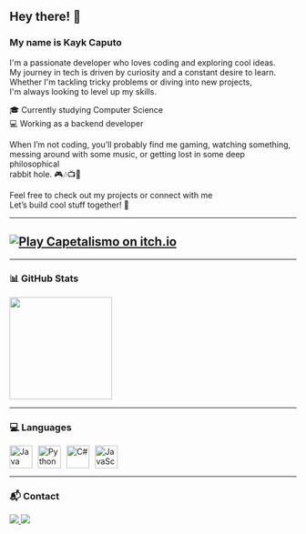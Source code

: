 ## Hey there! 👋

### My name is Kayk Caputo
I'm a passionate developer who loves coding and exploring cool ideas.  
My journey in tech is driven by curiosity and a constant desire to learn.  
Whether I'm tackling tricky problems or diving into new projects,\
I'm always looking to level up my skills.

🎓 Currently studying Computer Science  
💻 Working as a backend developer  

When I’m not coding, you’ll probably find me gaming, watching something,\
messing around with some music, or getting lost in some deep philosophical\
rabbit hole. 🎮🎶📺🧠

Feel free to check out my projects or connect with me\
Let’s build cool stuff together! 🤝

---

## [![Play Capetalismo on itch.io](https://img.shields.io/badge/Play%20Capetalismo-on%20itch.io-ff5f6d?logo=itch.io&style=for-the-badge)](https://xx-caputokayk-xx.itch.io/capetalismo)

---

### 📊 GitHub Stats

<div>
  <img loading="lazy" height="180em" src="https://github-readme-stats.vercel.app/api/top-langs/?username=KaykCaputo&layout=compact&langs_count=7&theme=dracula"/>
</div>

---

### 💻 Languages

<div style="display: flex; gap: 10px; align-items: center;">
  <img loading="lazy" src="https://cdn.jsdelivr.net/gh/devicons/devicon/icons/java/java-original.svg" width="40" height="40" alt="Java"/>
  <img loading="lazy" src="https://cdn.jsdelivr.net/gh/devicons/devicon/icons/python/python-original.svg" width="40" height="40" alt="Python"/>
  <img loading="lazy" src="https://cdn.jsdelivr.net/gh/devicons/devicon/icons/csharp/csharp-original.svg" width="40" height="40" alt="C#"/>
  <img loading="lazy" src="https://cdn.jsdelivr.net/gh/devicons/devicon/icons/javascript/javascript-original.svg" width="40" height="40" alt="JavaScript"/>
</div>

---

### 📬 Contact

<div>
  <a href="mailto:caputo.kayk@gmail.com" target="_blank">
    <img loading="lazy" src="https://img.shields.io/badge/Gmail-D14836?style=for-the-badge&logo=gmail&logoColor=white"/>
  </a>
  <a href="https://www.linkedin.com/in/kayk-caputo" target="_blank">
    <img loading="lazy" src="https://img.shields.io/badge/-LinkedIn-%230077B5?style=for-the-badge&logo=linkedin&logoColor=white"/>
  </a>
</div>
